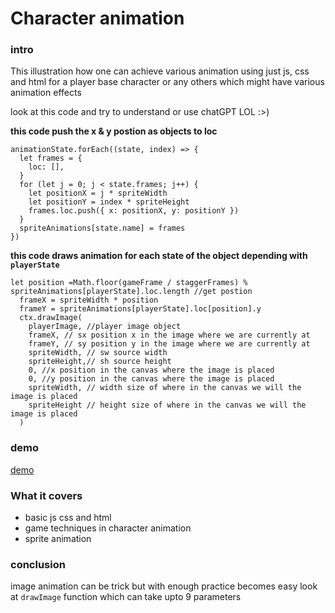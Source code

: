 # Character animation

### intro

This illustration how one can achieve various animation using just js, css and html for a player base character or any others which might have various animation effects

look at this code and try to understand or use chatGPT LOL :>)

**this code push the x & y postion as objects to loc**

```
animationState.forEach((state, index) => {
  let frames = {
    loc: [],
  }
  for (let j = 0; j < state.frames; j++) {
    let positionX = j * spriteWidth
    let positionY = index * spriteHeight
    frames.loc.push({ x: positionX, y: positionY })
  }
  spriteAnimations[state.name] = frames
})
```

**this code draws animation for each state of the object depending with `playerState`**

```
let position =Math.floor(gameFrame / staggerFrames) % spriteAnimations[playerState].loc.length //get postion
  frameX = spriteWidth * position
  frameY = spriteAnimations[playerState].loc[position].y
  ctx.drawImage(
    playerImage, //player image object
    frameX, // sx position x in the image where we are currently at
    frameY, // sy position y in the image where we are currently at
    spriteWidth, // sw source width
    spriteHeight,// sh source height
    0, //x position in the canvas where the image is placed
    0, //y position in the canvas where the image is placed
    spriteWidth, // width size of where in the canvas we will the image is placed
    spriteHeight // height size of where in the canvas we will the image is placed
  )

```

### demo

<div>
<!-- images go here -->

[demo](illustration.mp4)

</div>

### What it covers

- basic js css and html
- game techniques in character animation
- sprite animation

### conclusion

image animation can be trick but with enough practice becomes easy
look at `drawImage` function which can take upto 9 parameters
